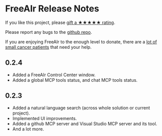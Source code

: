 # FreeAIr Release Notes

If you like this project, please [gift a ★★★★★ rating](https://marketplace.visualstudio.com/items?itemName=lsoft.FreeAIr).

Please report any bugs to the [github repo](https://github.com/lsoft/FreeAIr).

If you are enjoying FreeAIr to the enough level to donate, there are a [lot of small cancer patients](https://advitausa.org/au/index.php/donate/) that need your help.

## 0.2.4

- Added a FreeAIr Control Center window.
- Added a global MCP tools status, and chat MCP tools status.

## 0.2.3

- Added a natural language search (across whole solution or current project).
- Implemented UI improvements.
- Added a github MCP server and Visual Studio MCP server and its tool.
- And a lot more.

